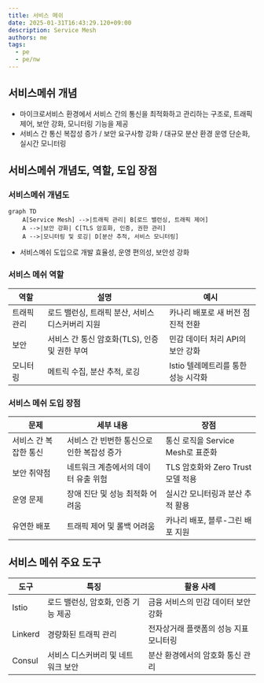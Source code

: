 ```yaml
---
title: 서비스 메쉬
date: 2025-01-31T16:43:29.120+09:00
description: Service Mesh
authors: me
tags:
  - pe
  - pe/nw
---
```


## 서비스메쉬 개념

- 마이크로서비스 환경에서 서비스 간의 통신을 최적화하고 관리하는 구조로, 트래픽 제어, 보안 강화, 모니터링 기능을 제공
- 서비스 간 통신 복잡성 증가 / 보안 요구사항 강화 / 대규모 분산 환경 운영 단순화, 실시간 모니터링

## 서비스메쉬 개념도, 역할, 도입 장점

### 서비스메쉬 개념도

```mermaid
graph TD
    A[Service Mesh] -->|트래픽 관리| B[로드 밸런싱, 트래픽 제어]
    A -->|보안 강화| C[TLS 암호화, 인증, 권한 관리]
    A -->|모니터링 및 로깅| D[분산 추적, 서비스 모니터링]
```

- 서비스메쉬 도입으로 개발 효율성, 운영 편의성, 보안성 강화

### 서비스 메쉬 역할

| 역할 | 설명 | 예시 |
| --- | --- | --- |
| 트래픽 관리 | 로드 밸런싱, 트래픽 분산, 서비스 디스커버리 지원 | 카나리 배포로 새 버전 점진적 전환 |
| 보안 | 서비스 간 통신 암호화(TLS), 인증 및 권한 부여 | 민감 데이터 처리 API의 보안 강화 |
| 모니터링 | 메트릭 수집, 분산 추적, 로깅 | Istio 텔레메트리를 통한 성능 시각화 |

### 서비스 메쉬 도입 장점

| 문제 | 세부 내용 | 장점 |
| --- | --- | --- |
| 서비스 간 복잡한 통신 | 서비스 간 빈번한 통신으로 인한 복잡성 증가 | 통신 로직을 Service Mesh로 표준화 |
| 보안 취약점 | 네트워크 계층에서의 데이터 유출 위험 | TLS 암호화와 Zero Trust 모델 적용 |
| 운영 문제 | 장애 진단 및 성능 최적화 어려움 | 실시간 모니터링과 분산 추적 활용 |
| 유연한 배포 | 트래픽 제어 및 롤백 어려움 | 카나리 배포, 블루-그린 배포 지원 |

## 서비스 메쉬 주요 도구

| 도구 | 특징 | 활용 사례 |
| --- | --- | --- |
| Istio | 로드 밸런싱, 암호화, 인증 기능 제공 | 금융 서비스의 민감 데이터 보안 강화 |
| Linkerd | 경량화된 트래픽 관리 | 전자상거래 플랫폼의 성능 지표 모니터링 |
| Consul | 서비스 디스커버리 및 네트워크 보안 | 분산 환경에서의 암호화 통신 관리 |
